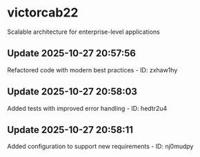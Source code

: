 # victorcab22
Scalable architecture for enterprise-level applications

## Update 2025-10-27 20:57:56
Refactored code with modern best practices - ID: zxhaw1hy


## Update 2025-10-27 20:58:03
Added tests with improved error handling - ID: hedtr2u4


## Update 2025-10-27 20:58:11
Added configuration to support new requirements - ID: nj0mudpy


